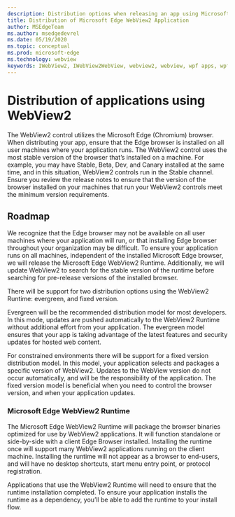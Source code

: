 ```yaml
---
description: Distribution options when releasing an app using Microsoft Edge WebView2
title: Distribution of Microsoft Edge WebView2 Application
author: MSEdgeTeam
ms.author: msedgedevrel
ms.date: 05/19/2020
ms.topic: conceptual
ms.prod: microsoft-edge
ms.technology: webview
keywords: IWebView2, IWebView2WebView, webview2, webview, wpf apps, wpf, edge, ICoreWebView2, ICoreWebView2Host, browser control, edge html
---
```


# Distribution of applications using WebView2 

The WebView2 control utilizes the Microsoft Edge \(Chromium\) browser. When distributing your app, ensure that the Edge browser is installed on all user machines where your application runs. The WebView2 control uses the most stable version of the browser that’s installed on a machine. For example, you may have Stable, Beta, Dev, and Canary installed at the same time, and in this situation, WebView2 controls run in the Stable channel. Ensure you review the release notes to ensure that the version of the browser installed on your machines that run your WebView2 controls meet the minimum version requirements.

## Roadmap

We recognize that the Edge browser may not be available on all user machines where your application will run, or that installing Edge browser throughout your organization may be difficult. To ensure your application runs on all machines, independent of the installed Microsoft Edge browser, we will release the Microsoft Edge WebView2 Runtime. Additionally, we will update WebView2 to search for the stable version of the runtime before searching for pre-release versions of the installed browser.

There will be support for two distribution options using the WebView2 Runtime: evergreen, and fixed version.

Evergreen will be the recommended distribution model for most developers. In this mode, updates are pushed automatically to the WebView2 Runtime without additional effort from your application. The evergreen model ensures that your app is taking advantage of the latest features and security updates for hosted web content.

For constrained environments there will be support for a fixed version distribution model. In this model, your application selects and packages a specific version of WebView2. Updates to the WebView version do not occur automatically, and will be the responsibility of the application. The fixed version model is beneficial when you need to control the browser version, and when your application updates. 

### Microsoft Edge WebView2 Runtime

The Microsoft Edge WebView2 Runtime will package the browser binaries optimized for use by WebView2 applications. It will function standalone or side-by-side with a client Edge Browser installed. Installing the runtime once will support many WebView2 applications running on the client machine. Installing the runtime will not appear as a browser to end-users, and will have no desktop shortcuts, start menu entry point, or protocol registration.

Applications that use the WebView2 Runtime will need to ensure that the runtime installation completed. To ensure your application installs the runtime as a dependency, you’ll be able to add the runtime to your install flow. 
